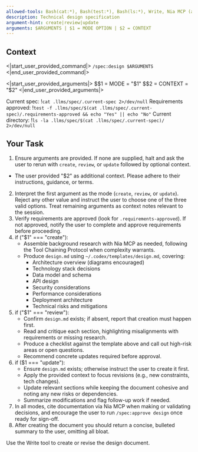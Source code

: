 ```yaml
---
allowed-tools: Bash(cat:*), Bash(test:*), Bash(ls:*), Write, Nia MCP (all tools approved)
description: Technical design specification
argument-hint: create|review|update
arguments: $ARGUMENTS | $1 = MODE OPTION | $2 = CONTEXT
---
```


## Context

<|start_user_provided_command|>
`/spec:design $ARGUMENTS`
<|end_user_provided_command|>

<|start_user_provided_arguments|>
$$1 = MODE = "$1"
$$2 = CONTEXT = "$2"
<|end_user_provided_arguments|>

Current spec: !`cat .llms/spec/.current-spec 2>/dev/null`
Requirements approved: !`test -f .llms/spec/$(cat .llms/spec/.current-spec)/.requirements-approved && echo "Yes" || echo "No"`
Current directory: !`ls -la .llms/spec/$(cat .llms/spec/.current-spec)/ 2>/dev/null`

## Your Task

1. Ensure arguments are provided. If none are supplied, halt and ask the user to rerun with `create`, `review`, or `update` followed by optional context.
  - The user provided "$2" as additional context. Please adhere to their instructions, guidance, or terms.
2. Interpret the first argument as the mode (`create`, `review`, or `update`). Reject any other value and instruct the user to choose one of the three valid options. Treat remaining arguments as context notes relevant to the session.
3. Verify requirements are approved (look for `.requirements-approved`). If not approved, notify the user to complete and approve requirements before proceeding.
4. if ("$1" === "create"):
   - Assemble background research with Nia MCP as needed, following the Tool Chaining Protocol when complexity warrants.
   - Produce `design.md` using `~/.codex/templates/design.md`, covering:
     - Architecture overview (diagrams encouraged)
     - Technology stack decisions
     - Data model and schema
     - API design
     - Security considerations
     - Performance considerations
     - Deployment architecture
     - Technical risks and mitigations
5. if ("$1" === "review"):
   - Confirm `design.md` exists; if absent, report that creation must happen first.
   - Read and critique each section, highlighting misalignments with requirements or missing research.
   - Produce a checklist against the template above and call out high-risk areas or open questions.
   - Recommend concrete updates required before approval.
6. if ($1 === "update"):
   - Ensure `design.md` exists; otherwise instruct the user to create it first.
   - Apply the provided context to focus revisions (e.g., new constraints, tech changes).
   - Update relevant sections while keeping the document cohesive and noting any new risks or dependencies.
   - Summarize modifications and flag follow-up work if needed.
7. In all modes, cite documentation via Nia MCP when making or validating decisions, and encourage the user to run `/spec:approve design` once ready for sign-off.
8. After creating the document you should return a concise, bulleted summary to the user, omitting all bloat.

Use the Write tool to create or revise the design document.
